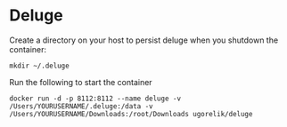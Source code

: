 # Deluge

Create a directory on your host to persist deluge when you shutdown the container:

    mkdir ~/.deluge

Run the following to start the container

    docker run -d -p 8112:8112 --name deluge -v /Users/YOURUSERNAME/.deluge:/data -v /Users/YOURUSERNAME/Downloads:/root/Downloads ugorelik/deluge
